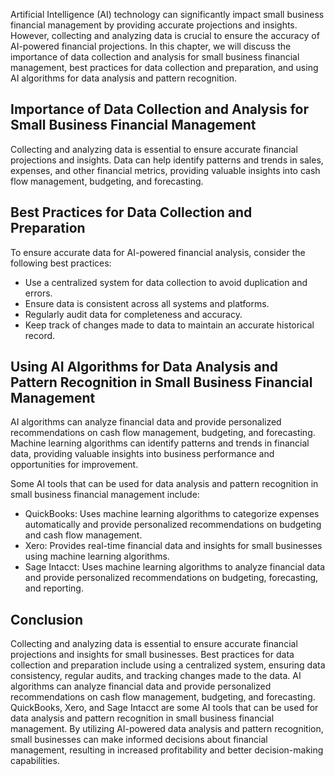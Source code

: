 

Artificial Intelligence (AI) technology can significantly impact small business financial management by providing accurate projections and insights. However, collecting and analyzing data is crucial to ensure the accuracy of AI-powered financial projections. In this chapter, we will discuss the importance of data collection and analysis for small business financial management, best practices for data collection and preparation, and using AI algorithms for data analysis and pattern recognition.

Importance of Data Collection and Analysis for Small Business Financial Management
----------------------------------------------------------------------------------

Collecting and analyzing data is essential to ensure accurate financial projections and insights. Data can help identify patterns and trends in sales, expenses, and other financial metrics, providing valuable insights into cash flow management, budgeting, and forecasting.

Best Practices for Data Collection and Preparation
--------------------------------------------------

To ensure accurate data for AI-powered financial analysis, consider the following best practices:

* Use a centralized system for data collection to avoid duplication and errors.
* Ensure data is consistent across all systems and platforms.
* Regularly audit data for completeness and accuracy.
* Keep track of changes made to data to maintain an accurate historical record.

Using AI Algorithms for Data Analysis and Pattern Recognition in Small Business Financial Management
----------------------------------------------------------------------------------------------------

AI algorithms can analyze financial data and provide personalized recommendations on cash flow management, budgeting, and forecasting. Machine learning algorithms can identify patterns and trends in financial data, providing valuable insights into business performance and opportunities for improvement.

Some AI tools that can be used for data analysis and pattern recognition in small business financial management include:

* QuickBooks: Uses machine learning algorithms to categorize expenses automatically and provide personalized recommendations on budgeting and cash flow management.
* Xero: Provides real-time financial data and insights for small businesses using machine learning algorithms.
* Sage Intacct: Uses machine learning algorithms to analyze financial data and provide personalized recommendations on budgeting, forecasting, and reporting.

Conclusion
----------

Collecting and analyzing data is essential to ensure accurate financial projections and insights for small businesses. Best practices for data collection and preparation include using a centralized system, ensuring data consistency, regular audits, and tracking changes made to the data. AI algorithms can analyze financial data and provide personalized recommendations on cash flow management, budgeting, and forecasting. QuickBooks, Xero, and Sage Intacct are some AI tools that can be used for data analysis and pattern recognition in small business financial management. By utilizing AI-powered data analysis and pattern recognition, small businesses can make informed decisions about financial management, resulting in increased profitability and better decision-making capabilities.
